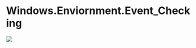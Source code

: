 # Windows.Enviornment.Event_Checking

![](https://github.com/Truvis/Sentinel/blob/main/Workbooks/Windows/Enviornment.Event_Checking/EndPoint.png?raw=true)
